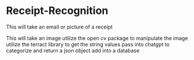 # Receipt-Recognition
This will take an email or picture of a receipt 

This will take an image
utilize the open cv package to manipulate the image
utilize the terract library to get the string values 
pass into chatgpt to categorize and return a json object 
add into a database 
